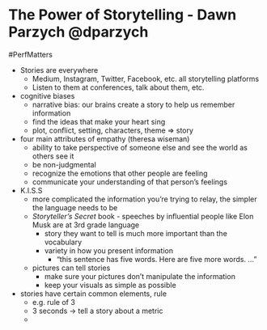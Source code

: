 # The Power of Storytelling - Dawn Parzych @dparzych
#PerfMatters

- Stories are everywhere
	- Medium, Instagram, Twitter, Facebook, etc. all storytelling platforms
	- Listen to them at conferences, talk about them, etc.
- cognitive biases
	- narrative bias: our brains create a story to help us remember information
	- find the ideas that make your heart sing
	- plot, conflict, setting, characters, theme => story
- four main attributes of empathy (theresa wiseman)
	- ability to take perspective of someone else and see the world as others see it
	- be non-judgmental
	- recognize the emotions that other people are feeling
	- communicate your understanding of that person’s feelings
- K.I.S.S
	- more complicated the information you’re trying to relay, the simpler the language needs to be
	- _Storyteller’s Secret_ book - speeches by influential people like Elon Musk are at 3rd grade language
		- story they want to tell is much more important than the vocabulary
		- variety in how you present information
			- “this sentence has five words. Here are five more words. …”
	- pictures can tell stories
		- make sure your pictures don’t manipulate the information
		- keep your visuals as simple as possible
- stories have certain common elements, rule
	- e.g. rule of 3
	- 3 seconds -> tell a story about a metric
	- 